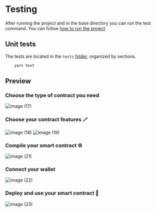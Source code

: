 # Testing

After running the project and in the base directory you can run the test command. You can follow [how to run the project](../README.md#b-local-stack)

## Unit tests

The tests are located in the `tests` [folder](../tests/), organized by sections.

```bash
    yarn test
```

## Preview

### Choose the type of contract you need
![image (17)](https://user-images.githubusercontent.com/4270166/230093133-10444edb-34b2-46e4-acc5-46c5c52e4a29.png)

### Choose your contract features 🪄
![image (18)](https://user-images.githubusercontent.com/4270166/230093179-10c2a989-eb82-4d97-81a1-c23457328509.png)
![image (19)](https://user-images.githubusercontent.com/4270166/230093273-8b9e214f-4826-436b-b218-70ef81fa586c.png)

### Compile your smart contract ⚙️
![image (21)](https://user-images.githubusercontent.com/4270166/230094117-098d8ca9-b64b-4631-ae0b-98bf14218059.png)

### Connect your wallet
![image (22)](https://user-images.githubusercontent.com/4270166/230094180-c4d7b110-d576-4c95-8f09-16ebd4098d12.png)


### Deploy and use your smart contract 🚀
![image (23)](https://user-images.githubusercontent.com/4270166/230094328-c2e110f7-d731-4b5e-b96c-58d5bbffc03b.png)

